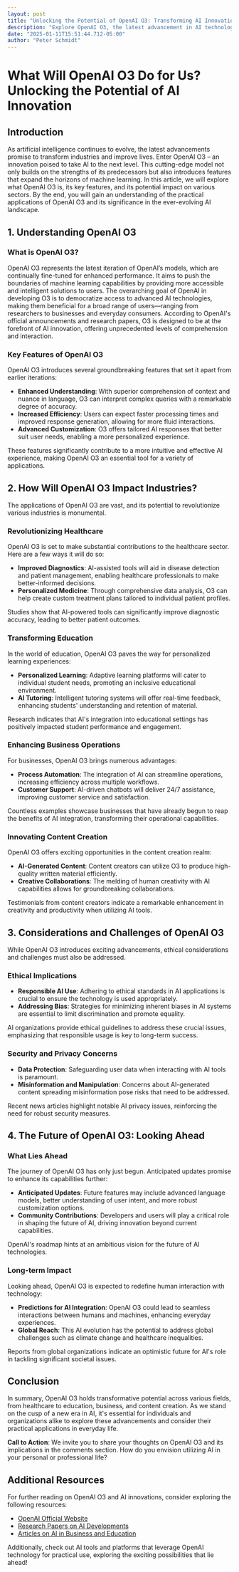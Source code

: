 ```yaml
---
layout: post
title: "Unlocking the Potential of OpenAI O3: Transforming AI Innovation"
description: "Explore OpenAI O3, the latest advancement in AI technology, which offers enhanced understanding, efficiency, and customization. Discover its transformative impact on industries such as healthcare, education, business, and content creation."
date: "2025-01-11T15:51:44.712-05:00"
author: "Peter Schmidt"
---
```

# What Will OpenAI O3 Do for Us? Unlocking the Potential of AI Innovation

## Introduction

As artificial intelligence continues to evolve, the latest advancements promise to transform industries and improve lives. Enter OpenAI O3 – an innovation poised to take AI to the next level. This cutting-edge model not only builds on the strengths of its predecessors but also introduces features that expand the horizons of machine learning. In this article, we will explore what OpenAI O3 is, its key features, and its potential impact on various sectors. By the end, you will gain an understanding of the practical applications of OpenAI O3 and its significance in the ever-evolving AI landscape.

## 1. Understanding OpenAI O3

### What is OpenAI O3?

OpenAI O3 represents the latest iteration of OpenAI’s models, which are continually fine-tuned for enhanced performance. It aims to push the boundaries of machine learning capabilities by providing more accessible and intelligent solutions to users. The overarching goal of OpenAI in developing O3 is to democratize access to advanced AI technologies, making them beneficial for a broad range of users—ranging from researchers to businesses and everyday consumers. According to OpenAI's official announcements and research papers, O3 is designed to be at the forefront of AI innovation, offering unprecedented levels of comprehension and interaction.

### Key Features of OpenAI O3

OpenAI O3 introduces several groundbreaking features that set it apart from earlier iterations:

- **Enhanced Understanding**: With superior comprehension of context and nuance in language, O3 can interpret complex queries with a remarkable degree of accuracy.
- **Increased Efficiency**: Users can expect faster processing times and improved response generation, allowing for more fluid interactions.
- **Advanced Customization**: O3 offers tailored AI responses that better suit user needs, enabling a more personalized experience.

These features significantly contribute to a more intuitive and effective AI experience, making OpenAI O3 an essential tool for a variety of applications.

## 2. How Will OpenAI O3 Impact Industries?

The applications of OpenAI O3 are vast, and its potential to revolutionize various industries is monumental.

### Revolutionizing Healthcare

OpenAI O3 is set to make substantial contributions to the healthcare sector. Here are a few ways it will do so:

- **Improved Diagnostics**: AI-assisted tools will aid in disease detection and patient management, enabling healthcare professionals to make better-informed decisions.
- **Personalized Medicine**: Through comprehensive data analysis, O3 can help create custom treatment plans tailored to individual patient profiles.

Studies show that AI-powered tools can significantly improve diagnostic accuracy, leading to better patient outcomes.

### Transforming Education

In the world of education, OpenAI O3 paves the way for personalized learning experiences:

- **Personalized Learning**: Adaptive learning platforms will cater to individual student needs, promoting an inclusive educational environment.
- **AI Tutoring**: Intelligent tutoring systems will offer real-time feedback, enhancing students' understanding and retention of material.

Research indicates that AI's integration into educational settings has positively impacted student performance and engagement.

### Enhancing Business Operations

For businesses, OpenAI O3 brings numerous advantages:

- **Process Automation**: The integration of AI can streamline operations, increasing efficiency across multiple workflows.
- **Customer Support**: AI-driven chatbots will deliver 24/7 assistance, improving customer service and satisfaction.

Countless examples showcase businesses that have already begun to reap the benefits of AI integration, transforming their operational capabilities.

### Innovating Content Creation

OpenAI O3 offers exciting opportunities in the content creation realm:

- **AI-Generated Content**: Content creators can utilize O3 to produce high-quality written material efficiently.
- **Creative Collaborations**: The melding of human creativity with AI capabilities allows for groundbreaking collaborations.

Testimonials from content creators indicate a remarkable enhancement in creativity and productivity when utilizing AI tools.

## 3. Considerations and Challenges of OpenAI O3

While OpenAI O3 introduces exciting advancements, ethical considerations and challenges must also be addressed.

### Ethical Implications

- **Responsible AI Use**: Adhering to ethical standards in AI applications is crucial to ensure the technology is used appropriately.
- **Addressing Bias**: Strategies for minimizing inherent biases in AI systems are essential to limit discrimination and promote equality.

AI organizations provide ethical guidelines to address these crucial issues, emphasizing that responsible usage is key to long-term success.

### Security and Privacy Concerns

- **Data Protection**: Safeguarding user data when interacting with AI tools is paramount.
- **Misinformation and Manipulation**: Concerns about AI-generated content spreading misinformation pose risks that need to be addressed.

Recent news articles highlight notable AI privacy issues, reinforcing the need for robust security measures.

## 4. The Future of OpenAI O3: Looking Ahead

### What Lies Ahead

The journey of OpenAI O3 has only just begun. Anticipated updates promise to enhance its capabilities further:

- **Anticipated Updates**: Future features may include advanced language models, better understanding of user intent, and more robust customization options.
- **Community Contributions**: Developers and users will play a critical role in shaping the future of AI, driving innovation beyond current capabilities.

OpenAI's roadmap hints at an ambitious vision for the future of AI technologies.

### Long-term Impact

Looking ahead, OpenAI O3 is expected to redefine human interaction with technology:

- **Predictions for AI Integration**: OpenAI O3 could lead to seamless interactions between humans and machines, enhancing everyday experiences.
- **Global Reach**: This AI evolution has the potential to address global challenges such as climate change and healthcare inequalities.

Reports from global organizations indicate an optimistic future for AI's role in tackling significant societal issues.

## Conclusion

In summary, OpenAI O3 holds transformative potential across various fields, from healthcare to education, business, and content creation. As we stand on the cusp of a new era in AI, it's essential for individuals and organizations alike to explore these advancements and consider their practical applications in everyday life. 

**Call to Action**: We invite you to share your thoughts on OpenAI O3 and its implications in the comments section. How do you envision utilizing AI in your personal or professional life? 

## Additional Resources

For further reading on OpenAI O3 and AI innovations, consider exploring the following resources:

- [OpenAI Official Website](https://openai.com)
- [Research Papers on AI Developments](https://openai.com/research/)
- [Articles on AI in Business and Education](https://www.forbes.com/sites/forbestechcouncil/)

Additionally, check out AI tools and platforms that leverage OpenAI technology for practical use, exploring the exciting possibilities that lie ahead!